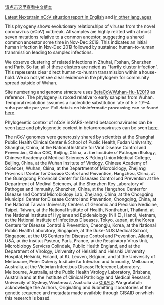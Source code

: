 [请点击这里查看中文版本](/ncov/zh)

[Latest Nextstrain nCoV situation report in English](https://nextstrain.org/narratives/ncov/sit-rep/2020-01-30) and [in other languages](https://nextstrain.org/narratives/ncov/sit-rep/)

This phylogeny shows evolutionary relationships of viruses from the novel coronavirus (nCoV) outbreak. All samples are highly related with at most seven mutations relative to a common ancestor, suggesting a shared common ancestor some time in Nov-Dec 2019. This indicates an initial human infection in Nov-Dec 2019 followed by sustained human-to-human transmission leading to sampled infections.

We observe clustering of related infections in Zhuhai, Foshan, Shenzhen and Paris. So far, all of these clusters are noted as "family cluster infection". This represents clear direct human-to-human transmission within a house-hold. We do not yet see clear evidence in the phylogeny for community spread outside of Wuhan.

Site numbering and genome structure uses [BetaCoV/Wuhan-Hu-1/2019](https://www.ncbi.nlm.nih.gov/nuccore/MN908947) as reference. The phylogeny is rooted relative to early samples from Wuhan. Temporal resolution assumes a nucleotide substitution rate of 5 &times; 10^-4 subs per site per year. Full details on bioinformatic processing can be found [here](https://github.com/nextstrain/ncov).

Phylogenetic context of nCoV in SARS-related betacoronaviruses can be seen [here](https://nextstrain.org/groups/blab/sars-like-cov) and phylogenetic context in betacoronaviruses can be seen [here](https://nextstrain.org/groups/blab/beta-cov).

The nCoV genomes were generously shared by scientists at the Shanghai Public Health Clinical Center & School of Public Health, Fudan University, Shanghai, China, at the National Institute for Viral Disease Control and Prevention, China CDC, Beijing, China, at the Institute of Pathogen Biology, Chinese Academy of Medical Sciences & Peking Union Medical College, Beijing, China, at the Wuhan Institute of Virology, Chinese Academy of Sciences, Wuhan, China, at the Department of Microbiology, Zhejiang Provincial Center for Disease Control and Prevention, Hangzhou, China, at the Guangdong Provincial Center for Diseases Control and Prevention at the Department of Medical Sciences, at the Shenzhen Key Laboratory of Pathogen and Immunity, Shenzhen, China, at the Hangzhou Center for Disease and Control Microbiology Lab, Zhejiang, China, at the Chongqing Municipal Center for Disease Control and Prevention, Chongqing, China, at the National Taiwan University Centers of Genomic and Precision Medicine, Taipei, Taiwan, at the National Institute of Health, Nonthaburi, Thailand, at the National Institute of Hygiene and Epidemiology (NIHE), Hanoi, Vietnam, at the National Institute of Infectious Diseases, Tokyo, Japan, at the Korea Centers for Disease Control & Prevention, Cheongju, Korea, at the National Public Health Laboratory, Singapore, at the Duke-NUS Medical School, Singapore, at the US Centers for Disease Control and Prevention, Atlanta, USA, at the Institut Pasteur, Paris, France, at the Respiratory Virus Unit, Microbiology Services Colindale, Public Health England, and at the Department of Virology, University of Helsinki and Helsinki University Hospital, Helsinki, Finland, at KU Leuven, Belgium, and at the University of Melbourne, Peter Doherty Institute for Infection and Immunity, Melbourne, Australia, at the Victorian Infectious Disease Reference Laboratory, Melbourne, Australia, at the Public Health Virology Laboratory, Brisbane, Australia and at the Institute of Clinical Pathology and Medical Research, University of Sydney, Westmead, Australia via [GISAID](https://gisaid.org). We gratefully acknowledge the Authors, Originating and Submitting laboratories of the genetic sequence and metadata made available through GISAID on which this research is based.
